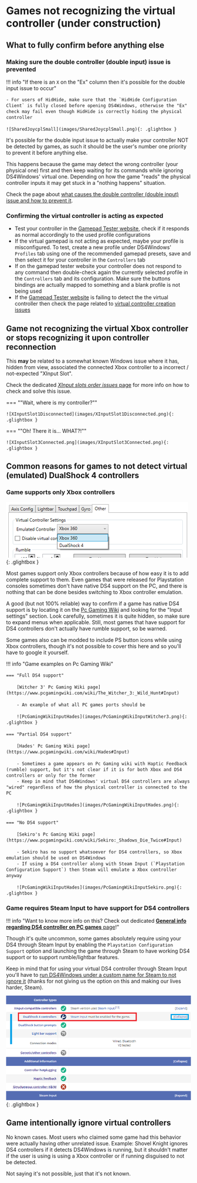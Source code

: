 # Games not recognizing the virtual controller (under construction)

## What to fully confirm before anything else

### Making sure the double controller (double input) issue is prevented

!!! info "If there is an `X` on the "Ex" column then it's possible for the double input issue to occur"

    - For users of HidHide, make sure that the `HidHide Configuration Client` is fully closed before opening DS4Windows, otherwise the "Ex" check may fail even though HidHide is correctly hiding the physical controller

    ![SharedJoycplSmall](images/SharedJoycplSmall.png){: .glightbox }  

It's possible for the double input issue to actually make your controller NOT be detected by games, as such it should be the user's number one priority to prevent it before anything else.

This happens because the game may detect the wrong controller (your physical one) first and then keep waiting for its commands while ignoring DS4Windows' virtual one. Depending on how the game "reads" the physical controller inputs it may get stuck in a "nothing happens" situation.

Check the page about [what causes the double controller (double input) issue and how to prevent it](../../guides/solving-double-input/). 

### Confirming the virtual controller is acting as expected

- Test your controller in the [Gamepad Tester website](https://gamepad-tester.com/), check if it responds as normal accordingly to the used profile configurations
- If the virtual gamepad is not acting as expected, maybe your profile is misconfigured. To test, create a new profile under DS4Windows' `Profiles` tab using one of the recommended gamepad presets, save and then select it for your controller in the `Controllers` tab
- If on the gamepad tester website your controller does not respond to any command then double-check again the currently selected profile in the `Controllers` tab and its configuration. Make sure the buttons bindings are actually mapped to something and a blank profile is not being used
- If the [Gamepad Tester website](https://gamepad-tester.com/) is failing to detect the the virtual controller then check the page related to [virtual controller creation issues]()

## Game not recognizing the virtual Xbox controller or stops recognizing it upon controller reconnection

This __may__ be related to a somewhat known Windows issue where it has, hidden from view, associated the connected Xbox controller to a incorrect / not-expected "XInput Slot".  

Check the dedicated [_XInput slots order issues_ page](../../troubleshooting/xinput-slots-order/) for more info on how to check and solve this issue.

=== ""Wait, where is my controller?""

    ![XInputSlot1Disconnected](images/XInputSlot1Disconnected.png){: .glightbox }  

=== ""Oh! There it is... WHAT?!""

    ![XInputSlot3Connected.png](images/XInputSlot3Connected.png){: .glightbox }  

## Common reasons for games to not detect virtual (emulated) DualShock 4 controllers

### Game supports only Xbox controllers

![VirtualControllerSettings](images/VirtualControllerSettings.png){: .glightbox }  

Most games support only Xbox controllers because of how easy it is to add complete support to them. Even games that were released for Playstation consoles sometimes don't have native DS4 support on the PC, and there is nothing that can be done besides switching to Xbox controller emulation.

A good (but not 100% reliable) way to confirm if a game has native DS4 support is by locating it on the [Pc Gaming Wiki](https://www.pcgamingwiki.com) and looking for the "Input settings" section. Look carefully, sometimes it is quite hidden, so make sure to expand menus when applicable. Still, most games that have support for DS4 controllers don't actually have rumble support, so be warned.

Some games also can be modded to include PS button icons while using Xbox controllers, though it's not possible to cover this here and so you'll have to google it yourself.

!!! info "Game examples on Pc Gaming Wiki"

    === "Full DS4 support"
        
        [Witcher 3' Pc Gaming Wiki page](https://www.pcgamingwiki.com/wiki/The_Witcher_3:_Wild_Hunt#Input)

        - An example of what all PC games ports should be

        ![PcGamingWikiInputHades](images/PcGamingWikiInputWitcher3.png){: .glightbox } 

    === "Partial DS4 support"

        [Hades' Pc Gaming Wiki page](https://www.pcgamingwiki.com/wiki/Hades#Input)

        - Sometimes a game appears on Pc Gaming wiki with Haptic Feedback (rumble) support, but it's not clear if it is for both Xbox and DS4 controllers or only for the former
        - Keep in mind that DS4Windows' virtual DS4 controllers are always "wired" regardless of how the physical controller is connected to the PC 

        ![PcGamingWikiInputHades](images/PcGamingWikiInputHades.png){: .glightbox }  

    === "No DS4 support"

        [Sekiro's Pc Gaming Wiki page](https://www.pcgamingwiki.com/wiki/Sekiro:_Shadows_Die_Twice#Input)

        - Sekiro has no support whatsoever for DS4 controllers, so Xbox emulation should be used on DS4Windows
        - If using a DS4 controller along with Steam Input (`Playstation Configuration Support`) then Steam will emulate a Xbox controller anyway

        ![PcGamingWikiInputHades](images/PcGamingWikiInputSekiro.png){: .glightbox }  

### Game requires Steam Input to have support for DS4 controllers

!!! info "Want to know more info on this? Check out dedicated [__General info regarding DS4 controller on PC games__ page](../../unders-construction)!" 

Though it's quite uncommon, some games absolutely require using your DS4 through Steam Input by enabling the `Playstation Configuration Support` option and launching the game through Steam to have working DS4 support or to support rumble/lightbar features.

Keep in mind that for using your virtual DS4 controller through Steam Input you'll have to [run DS4Windows under a custom name for Steam to not ignore it](../../guides/ds4w-custom-name/) (thanks for not giving us the option on this and making our lives harder, Steam).  

![PcGamingWikiInputHorizon](images/PcGamingWikiInputHorizon.png){: .glightbox }  

## Game intentionally ignore virtual controllers

No known cases. Most users who claimed some game had this behavior were actually having other unrelated issue. Example: Shovel Knight ignores DS4 controllers if it detects DS4Windows is running, but it shouldn't matter if the user is using is using a Xbox controller or if running disguised to not be detected.

Not saying it's not possible, just that it's not known.